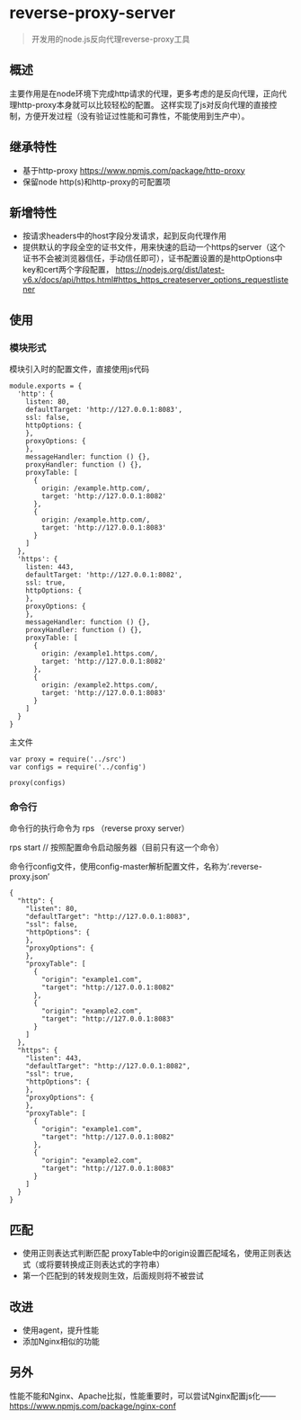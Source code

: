 # reverse-proxy-server

> 开发用的node.js反向代理reverse-proxy工具

## 概述

主要作用是在node环境下完成http请求的代理，更多考虑的是反向代理，正向代理http-proxy本身就可以比较轻松的配置。
这样实现了js对反向代理的直接控制，方便开发过程（没有验证过性能和可靠性，不能使用到生产中）。

## 继承特性

+ 基于http-proxy https://www.npmjs.com/package/http-proxy
+ 保留node http(s)和http-proxy的可配置项

## 新增特性

+ 按请求headers中的host字段分发请求，起到反向代理作用
+ 提供默认的字段全空的证书文件，用来快速的启动一个https的server（这个证书不会被浏览器信任，手动信任即可），证书配置设置的是httpOptions中key和cert两个字段配置， https://nodejs.org/dist/latest-v6.x/docs/api/https.html#https_https_createserver_options_requestlistener

## 使用

### 模块形式

模块引入时的配置文件，直接使用js代码

```
module.exports = {
  'http': {
    listen: 80,
    defaultTarget: 'http://127.0.0.1:8083',
    ssl: false,
    httpOptions: {
    },
    proxyOptions: {
    },
    messageHandler: function () {},
    proxyHandler: function () {},
    proxyTable: [
      {
        origin: /example.http.com/,
        target: 'http://127.0.0.1:8082'
      },
      {
        origin: /example.http.com/,
        target: 'http://127.0.0.1:8083'
      }
    ]
  },
  'https': {
    listen: 443,
    defaultTarget: 'http://127.0.0.1:8082',
    ssl: true,
    httpOptions: {
    },
    proxyOptions: {
    },
    messageHandler: function () {},
    proxyHandler: function () {},
    proxyTable: [
      {
        origin: /example1.https.com/,
        target: 'http://127.0.0.1:8082'
      },
      {
        origin: /example2.https.com/,
        target: 'http://127.0.0.1:8083'
      }
    ]
  }
}
```

主文件
```
var proxy = require('../src')
var configs = require('../config')

proxy(configs)
```

### 命令行

命令行的执行命令为 rps （reverse proxy server）

rps start // 按照配置命令启动服务器（目前只有这一个命令）

命令行config文件，使用config-master解析配置文件，名称为‘.reverse-proxy.json’

```
{
  "http": {
    "listen": 80,
    "defaultTarget": "http://127.0.0.1:8083",
    "ssl": false,
    "httpOptions": {
    },
    "proxyOptions": {
    },
    "proxyTable": [
      {
        "origin": "example1.com",
        "target": "http://127.0.0.1:8082"
      },
      {
        "origin": "example2.com",
        "target": "http://127.0.0.1:8083"
      }
    ]
  },
  "https": {
    "listen": 443,
    "defaultTarget": "http://127.0.0.1:8082",
    "ssl": true,
    "httpOptions": {
    },
    "proxyOptions": {
    },
    "proxyTable": [
      {
        "origin": "example1.com",
        "target": "http://127.0.0.1:8082"
      },
      {
        "origin": "example2.com",
        "target": "http://127.0.0.1:8083"
      }
    ]
  }
}
```

## 匹配

+ 使用正则表达式判断匹配
  proxyTable中的origin设置匹配域名，使用正则表达式（或将要转换成正则表达式的字符串）
+ 第一个匹配到的转发规则生效，后面规则将不被尝试

## 改进

+ 使用agent，提升性能
+ 添加Nginx相似的功能

## 另外

性能不能和Nginx、Apache比拟，性能重要时，可以尝试Nginx配置js化——https://www.npmjs.com/package/nginx-conf